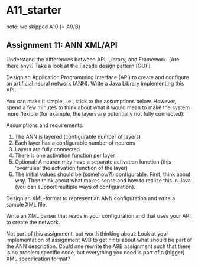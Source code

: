 # A11_starter

note: we skipped A10 (= A9/B)

Assignment 11: ANN XML/API
---------------------------

Understand the differences between API, Library, and Framework. (Are there any?)
Take a look at the Facade design pattern [GOF].

Design an Application Programming Interface (API) to create and configure an artificial neural network (ANN).
Write a Java Library implementing this API. 

You can make it simple, i.e., stick to the assumptions below. However, spend a few minutes to think about what it would mean to make the system more flexible (for example, the layers are potentially not fully connected).

Assumptions and requirements: 
1. The ANN is layered (configurable number of layers)
1. Each layer has a configurable number of neurons
1. Layers are fully connected
1. There is one activation function per layer
1. Optional: A neuron may have a separate activation function (this 'overrules' the activation function of the layer)
1. The initial values should be (somehow?!) configurable. First, think about why. Then think about what makes sense and how to realize this in Java (you can support multiple ways of configuration).

Design an XML-format to represent an ANN configuration and write a sample XML file.

Write an XML parser that reads in your configuration and that uses your API to create the network.

Not part of this assignment, but worth thinking about:
Look at your implementation of assignment A9B to get hints about what should be part of the ANN description.
Could one rewrite the A9B assignment such that there is no problem specific code, but everything you need is part of a (bigger) XML specification format?
